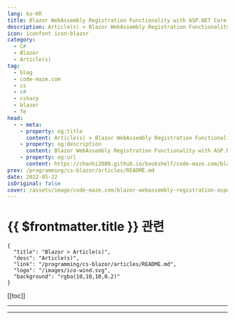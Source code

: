 ```yaml
---
lang: ko-KR
title: Blazor WebAssembly Registration Functionality with ASP.NET Core Identity
description: Article(s) > Blazor WebAssembly Registration Functionality with ASP.NET Core Identity
icon: iconfont icon-blazor
category: 
  - C#
  - Blazor
  - Article(s)
tag: 
  - blog
  - code-maze.com
  - cs
  - c#
  - csharp
  - blazor
  - fe
head:  
  - - meta:
    - property: og:title
      content: Article(s) > Blazor WebAssembly Registration Functionality with ASP.NET Core Identity
    - property: og:description
      content: Blazor WebAssembly Registration Functionality with ASP.NET Core Identity
    - property: og:url
      content: https://chanhi2000.github.io/bookshelf/code-maze.com/blazor-webassembly-registration-aspnetcore-identity.html
prev: /programming/cs-blazor/articles/README.md
date: 2022-05-22
isOriginal: false
cover: /assets/image/code-maze.com/blazor-webassembly-registration-aspnetcore-identity/banner.png
---
```


# {{ $frontmatter.title }} 관련

```component VPCard
{
  "title": "Blazor > Article(s)",
  "desc": "Article(s)",
  "link": "/programming/cs-blazor/articles/README.md",
  "logo": "/images/ico-wind.svg",
  "background": "rgba(10,10,10,0.2)"
}
```

[[toc]]

---

<SiteInfo
  name="Blazor WebAssembly Registration Functionality with ASP.NET Core Identity"
  desc="In this article, we are going to learn about the Blazor WebAssembly Registration functionality with a help of ASP.NET Core Identity."
  url="https://code-maze.com/blazor-webassembly-registration-aspnetcore-identity/"
  logo="/assets/image/code-maze.com/favicon.png"
  preview="/assets/image/code-maze.com/blazor-webassembly-registration-aspnetcore-identity/banner.png"/>

<!-- TODO: 작성 -->

---

<TagLinks />